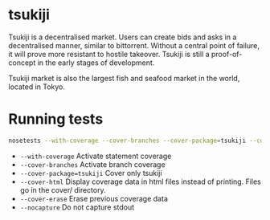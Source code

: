 # tsukiji
Tsukiji is a decentralised market. Users can create bids and asks in a decentralised manner, similar to bittorrent. Without a central point of failure, it will prove more resistant to hostile takeover. Tsukiji is still a proof-of-concept in the early stages of development.

Tsukiji market is also the largest fish and seafood market in the world, located in Tokyo.

# Running tests
```bash
nosetests --with-coverage --cover-branches --cover-package=tsukiji --cover-html --cover-erase --nocapture
```

* ```--with-coverage```               Activate statement coverage
* ```--cover-branches```              Activate branch coverage
* ```--cover-package=tsukiji```       Cover only tsukiji
* ```--cover-html```                  Display coverage data in html files instead of printing. Files go in the cover/ directory.
* ```--cover-erase```                 Erase previous coverage data
* ```--nocapture```                   Do not capture stdout
